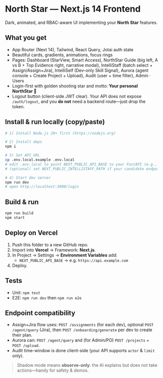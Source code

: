 # North Star — Next.js 14 Frontend

Dark, animated, and RBAC-aware UI implementing your **North Star** features.

## What you get
- App Router (Next 14), Tailwind, React Query, Jotai auth state
- Beautiful cards, gradients, animations, focus rings
- Pages: Dashboard (StarView, Smart Access), NorthStar Guide (big left, A vs B + Top Evidence right, narrative modal), IntelliStaff (batch select + Assign/Assign+Jira), IntelliSelf (Dev-only Skill Signal), Aurora (agent console + Create Project + Upload), Audit (user + time filter), Admin · Users
- Login-first with golden shooting star and motto: **Your personal NorthStar 🌠**
- Logout button (client-side JWT clear). Your API does not expose `/auth/logout`, and you **do not** need a backend route—just drop the token.

## Install & run locally (copy/paste)
```bash
# 1) Install Node.js 20+ first (https://nodejs.org)

# 2) Install deps
npm i

# 3) Set API URL
cp .env.local.example .env.local
# edit .env.local to point NEXT_PUBLIC_API_BASE to your FastAPI (e.g., http://localhost:8000)
# (optional) set NEXT_PUBLIC_INTELLISTAFF_PATH if your candidate endpoint differs from /intellistaff/candidates

# 4) Start dev server
npm run dev
# open http://localhost:3000/login
```

## Build & run
```bash
npm run build
npm start
```

## Deploy on Vercel
1. Push this folder to a new GitHub repo.
2. Import into **Vercel** → Framework: **Next.js**.
3. In Project → Settings → **Environment Variables** add:
   - `NEXT_PUBLIC_API_BASE` → e.g. `https://api.example.com`
4. Deploy.

## Tests
- Unit: `npm test`
- E2E: `npm run dev` then `npm run e2e`

## Endpoint compatibility
- Assign+Jira flow uses: `POST /assignments` (for each dev), optional `POST /agent/query` (Jira), then `POST /onboarding/generate` per dev to create their plan.
- Aurora can: `POST /agent/query` and (for Admin/PO) `POST /projects` + `POST /upload`.
- Audit time-window is done client-side (your API supports `actor` & `limit` only).

> Shadow mode means **observe-only**: the AI explains but does not take actions—handy for safety & demos.
